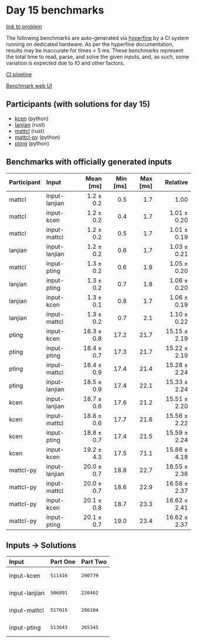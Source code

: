 # Day 15 benchmarks

[link to problem](https://adventofcode.com/2023/day/15)

The following benchmarks are auto-generated via
[hyperfine](https://github.com/sharkdp/hyperfine) by a CI system running on
dedicated hardware. As per the hyperfine documentation, results may be
inaccurate for times < 5 ms. These benchmarks represent the total time to read,
parse, and solve the given inputs, and, as such, some variation is expected due
to IO and other factors.

[CI pipeline](http://ci.papercode.net:8080/teams/main/pipelines/aoc2023)

[Benchmark web UI](https://aoc.ancalagon.black)


## Participants (with solutions for day 15)

- [kcen](https://github.com/kcen/aoc2023) (python)
- [lanjian](https://github.com/lanjian/aoc-2023) (rust)
- [mattcl](https://github.com/mattcl/aoc2023) (rust)
- [mattcl-py](https://github.com/mattcl/aoc2023-py) (python)
- [pting](https://github.com/pting/aoc2023) (python)


## Benchmarks with officially generated inputs

| Participant | Input | Mean [ms] | Min [ms] | Max [ms] | Relative |
|:---|:---|---:|---:|---:|---:|
| mattcl | input-lanjian | 1.2 ± 0.2 | 0.5 | 1.7 | 1.00 |
| mattcl | input-kcen | 1.2 ± 0.2 | 0.4 | 1.7 | 1.01 ± 0.20 |
| mattcl | input-mattcl | 1.2 ± 0.2 | 0.5 | 1.7 | 1.01 ± 0.19 |
| lanjian | input-lanjian | 1.2 ± 0.2 | 0.6 | 1.7 | 1.03 ± 0.21 |
| mattcl | input-pting | 1.3 ± 0.2 | 0.6 | 1.9 | 1.05 ± 0.20 |
| lanjian | input-pting | 1.3 ± 0.2 | 0.7 | 1.8 | 1.06 ± 0.20 |
| lanjian | input-kcen | 1.3 ± 0.1 | 0.8 | 1.7 | 1.06 ± 0.19 |
| lanjian | input-mattcl | 1.3 ± 0.2 | 0.7 | 2.1 | 1.10 ± 0.22 |
| pting | input-kcen | 18.3 ± 0.8 | 17.2 | 21.7 | 15.15 ± 2.19 |
| pting | input-pting | 18.4 ± 0.7 | 17.3 | 21.7 | 15.22 ± 2.19 |
| pting | input-mattcl | 18.4 ± 0.9 | 17.4 | 21.4 | 15.28 ± 2.24 |
| pting | input-lanjian | 18.5 ± 0.9 | 17.4 | 22.1 | 15.33 ± 2.24 |
| kcen | input-lanjian | 18.7 ± 0.6 | 17.6 | 21.2 | 15.51 ± 2.20 |
| kcen | input-mattcl | 18.8 ± 0.6 | 17.7 | 21.6 | 15.56 ± 2.22 |
| kcen | input-pting | 18.8 ± 0.7 | 17.4 | 21.5 | 15.59 ± 2.24 |
| kcen | input-kcen | 19.2 ± 4.3 | 17.5 | 71.1 | 15.88 ± 4.18 |
| mattcl-py | input-lanjian | 20.0 ± 0.7 | 18.8 | 22.7 | 16.55 ± 2.36 |
| mattcl-py | input-mattcl | 20.0 ± 0.7 | 18.6 | 22.9 | 16.58 ± 2.37 |
| mattcl-py | input-kcen | 20.1 ± 0.8 | 18.7 | 23.3 | 16.62 ± 2.41 |
| mattcl-py | input-pting | 20.1 ± 0.7 | 19.0 | 23.4 | 16.62 ± 2.37 |


## Inputs -> Solutions

| Input | Part One | Part Two |
|:---|:---|:---|
|input-kcen|<pre>511416</pre>|<pre>290779</pre>|
|input-lanjian|<pre>506891</pre>|<pre>230462</pre>|
|input-mattcl|<pre>517015</pre>|<pre>286104</pre>|
|input-pting|<pre>513643</pre>|<pre>265345</pre>|